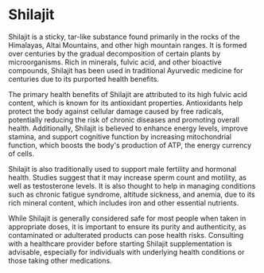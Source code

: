 <!--
source: GPT-4o
tags: herbal
-->

# Shilajit

Shilajit is a sticky, tar-like substance found primarily in the rocks of the Himalayas, Altai Mountains, and other high mountain ranges. It is formed over centuries by the gradual decomposition of certain plants by microorganisms. Rich in minerals, fulvic acid, and other bioactive compounds, Shilajit has been used in traditional Ayurvedic medicine for centuries due to its purported health benefits.

The primary health benefits of Shilajit are attributed to its high fulvic acid content, which is known for its antioxidant properties. Antioxidants help protect the body against cellular damage caused by free radicals, potentially reducing the risk of chronic diseases and promoting overall health. Additionally, Shilajit is believed to enhance energy levels, improve stamina, and support cognitive function by increasing mitochondrial function, which boosts the body's production of ATP, the energy currency of cells.

Shilajit is also traditionally used to support male fertility and hormonal health. Studies suggest that it may increase sperm count and motility, as well as testosterone levels. It is also thought to help in managing conditions such as chronic fatigue syndrome, altitude sickness, and anemia, due to its rich mineral content, which includes iron and other essential nutrients.

While Shilajit is generally considered safe for most people when taken in appropriate doses, it is important to ensure its purity and authenticity, as contaminated or adulterated products can pose health risks. Consulting with a healthcare provider before starting Shilajit supplementation is advisable, especially for individuals with underlying health conditions or those taking other medications.
